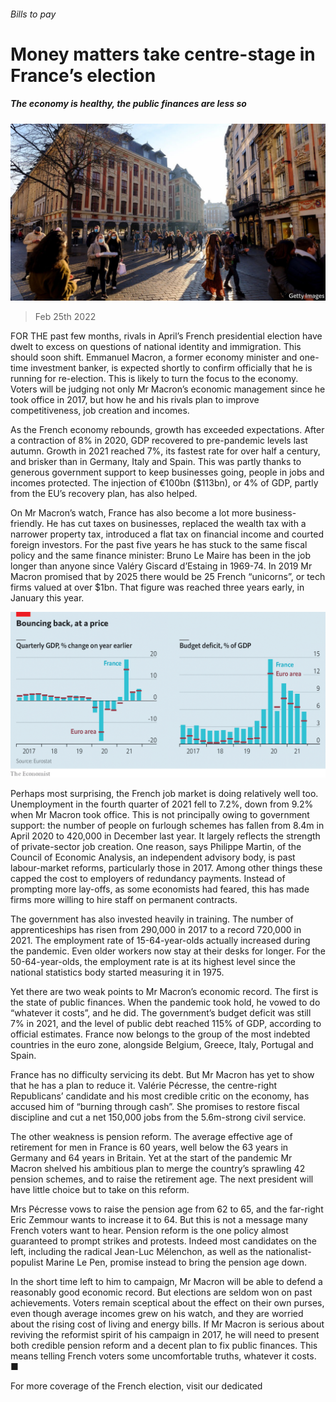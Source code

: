 ###### Bills to pay

# Money matters take centre-stage in France’s election 

##### The economy is healthy, the public finances are less so 

![image](images/20220226_eup508.jpg) 

> Feb 25th 2022 

FOR THE past few months, rivals in April’s French presidential election have dwelt to excess on questions of national identity and immigration. This should soon shift. Emmanuel Macron, a former economy minister and one-time investment banker, is expected shortly to confirm officially that he is running for re-election. This is likely to turn the focus to the economy. Voters will be judging not only Mr Macron’s economic management since he took office in 2017, but how he and his rivals plan to improve competitiveness, job creation and incomes.

As the French economy rebounds, growth has exceeded expectations. After a contraction of 8% in 2020, GDP recovered to pre-pandemic levels last autumn. Growth in 2021 reached 7%, its fastest rate for over half a century, and brisker than in Germany, Italy and Spain. This was partly thanks to generous government support to keep businesses going, people in jobs and incomes protected. The injection of €100bn ($113bn), or 4% of GDP, partly from the EU’s recovery plan, has also helped.


On Mr Macron’s watch, France has also become a lot more business-friendly. He has cut taxes on businesses, replaced the wealth tax with a narrower property tax, introduced a flat tax on financial income and courted foreign investors. For the past five years he has stuck to the same fiscal policy and the same finance minister: Bruno Le Maire has been in the job longer than anyone since Valéry Giscard d’Estaing in 1969-74. In 2019 Mr Macron promised that by 2025 there would be 25 French “unicorns”, or tech firms valued at over $1bn. That figure was reached three years early, in January this year.

![image](images/20220226_EUC367_0.png) 


Perhaps most surprising, the French job market is doing relatively well too. Unemployment in the fourth quarter of 2021 fell to 7.2%, down from 9.2% when Mr Macron took office. This is not principally owing to government support: the number of people on furlough schemes has fallen from 8.4m in April 2020 to 420,000 in December last year. It largely reflects the strength of private-sector job creation. One reason, says Philippe Martin, of the Council of Economic Analysis, an independent advisory body, is past labour-market reforms, particularly those in 2017. Among other things these capped the cost to employers of redundancy payments. Instead of prompting more lay-offs, as some economists had feared, this has made firms more willing to hire staff on permanent contracts.

The government has also invested heavily in training. The number of apprenticeships has risen from 290,000 in 2017 to a record 720,000 in 2021. The employment rate of 15-64-year-olds actually increased during the pandemic. Even older workers now stay at their desks for longer. For the 50-64-year-olds, the employment rate is at its highest level since the national statistics body started measuring it in 1975.

Yet there are two weak points to Mr Macron’s economic record. The first is the state of public finances. When the pandemic took hold, he vowed to do “whatever it costs”, and he did. The government’s budget deficit was still 7% in 2021, and the level of public debt reached 115% of GDP, according to official estimates. France now belongs to the group of the most indebted countries in the euro zone, alongside Belgium, Greece, Italy, Portugal and Spain.

France has no difficulty servicing its debt. But Mr Macron has yet to show that he has a plan to reduce it. Valérie Pécresse, the centre-right Republicans’ candidate and his most credible critic on the economy, has accused him of “burning through cash”. She promises to restore fiscal discipline and cut a net 150,000 jobs from the 5.6m-strong civil service.

The other weakness is pension reform. The average effective age of retirement for men in France is 60 years, well below the 63 years in Germany and 64 years in Britain. Yet at the start of the pandemic Mr Macron shelved his ambitious plan to merge the country’s sprawling 42 pension schemes, and to raise the retirement age. The next president will have little choice but to take on this reform.

Mrs Pécresse vows to raise the pension age from 62 to 65, and the far-right Eric Zemmour wants to increase it to 64. But this is not a message many French voters want to hear. Pension reform is the one policy almost guaranteed to prompt strikes and protests. Indeed most candidates on the left, including the radical Jean-Luc Mélenchon, as well as the nationalist-populist Marine Le Pen, promise instead to bring the pension age down.

In the short time left to him to campaign, Mr Macron will be able to defend a reasonably good economic record. But elections are seldom won on past achievements. Voters remain sceptical about the effect on their own purses, even though average incomes grew on his watch, and they are worried about the rising cost of living and energy bills. If Mr Macron is serious about reviving the reformist spirit of his campaign in 2017, he will need to present both credible pension reform and a decent plan to fix public finances. This means telling French voters some uncomfortable truths, whatever it costs. ■

For more coverage of the French election, visit our dedicated 

